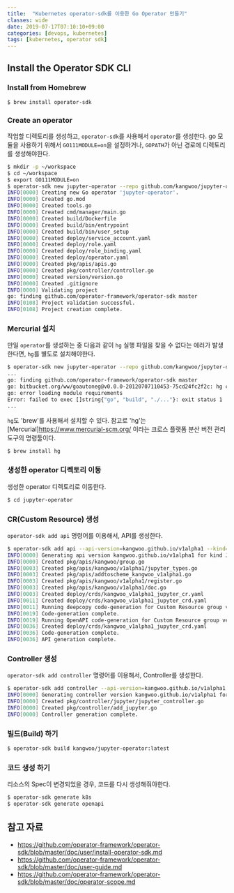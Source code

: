 ```yaml
---
title:  "Kubernetes operator-sdk를 이용한 Go Operator 만들기"
classes: wide
date: 2019-07-17T07:10:10+09:00
categories: [devops, kubernetes]
tags: [kubernetes, operator sdk]
---
```


## Install the Operator SDK CLI

### Install from Homebrew
```bash
$ brew install operator-sdk
```

### Create an operator
작업할 디렉토리를 생성하고, `operator-sdk`를 사용해서 `operator`를 생성한다.
go 모듈을 사용하기 위해서 `GO111MODULE=on`을 설정하거나, `GOPATH`가 아닌 경로에 디렉토리를 생성해야한다.

```bash
$ mkdir -p ~/workspace
$ cd ~/workspace
$ export GO111MODULE=on
$ operator-sdk new jupyter-operator --repo github.com/kangwoo/jupyter-operator
INFO[0000] Creating new Go operator 'jupyter-operator'.
INFO[0000] Created go.mod
INFO[0000] Created tools.go
INFO[0000] Created cmd/manager/main.go
INFO[0000] Created build/Dockerfile
INFO[0000] Created build/bin/entrypoint
INFO[0000] Created build/bin/user_setup
INFO[0000] Created deploy/service_account.yaml
INFO[0000] Created deploy/role.yaml
INFO[0000] Created deploy/role_binding.yaml
INFO[0000] Created deploy/operator.yaml
INFO[0000] Created pkg/apis/apis.go
INFO[0000] Created pkg/controller/controller.go
INFO[0000] Created version/version.go
INFO[0000] Created .gitignore
INFO[0000] Validating project
go: finding github.com/operator-framework/operator-sdk master
INFO[0108] Project validation successful.
INFO[0108] Project creation complete.
```

### Mercurial 설치
만일 `operator`를 생성하는 중 다음과 같이 `hg` 실행 파일을 찾을 수 없다는 에러가 발생한다면, `hg`를 별도로 설치해야한다.
```bash
$ operator-sdk new jupyter-operator --repo github.com/kangwoo/jupyter-operator
...
go: finding github.com/operator-framework/operator-sdk master
go: bitbucket.org/ww/goautoneg@v0.0.0-20120707110453-75cd24fc2f2c: hg clone -U https://bitbucket.org/ww/goautoneg . in /Users/lineplus/go/pkg/mod/cache/vcs/59c2185b80ea440a7c3b8c5eff3d8abb68c53dea1f20f615370c924c4150b27f: exec: "hg": executable file not found in $PATH
go: error loading module requirements
Error: failed to exec []string{"go", "build", "./..."}: exit status 1
...
```

`hg`도 'brew'를 사용해서 설치할 수 있다. 
참고로 'hg'는 [Mercurial]<https://www.mercurial-scm.org/> 이라는 크로스 플랫폼 분산 버전 관리 도구의 명령툴이다.

```bash
$ brew install hg
```

### 생성한 operator 디렉토리 이동
생성한 operator 디렉토리로 이동한다.
```bash
$ cd jupyter-operator
```

### CR(Custom Resource) 생성
`operator-sdk add api` 명령어를 이용해서, API를 생성한다.

```bash
$ operator-sdk add api --api-version=kangwoo.github.io/v1alpha1 --kind=Jupyter
INFO[0000] Generating api version kangwoo.github.io/v1alpha1 for kind Jupyter.
INFO[0000] Created pkg/apis/kangwoo/group.go
INFO[0003] Created pkg/apis/kangwoo/v1alpha1/jupyter_types.go
INFO[0003] Created pkg/apis/addtoscheme_kangwoo_v1alpha1.go
INFO[0003] Created pkg/apis/kangwoo/v1alpha1/register.go
INFO[0003] Created pkg/apis/kangwoo/v1alpha1/doc.go
INFO[0003] Created deploy/crds/kangwoo_v1alpha1_jupyter_cr.yaml
INFO[0011] Created deploy/crds/kangwoo_v1alpha1_jupyter_crd.yaml
INFO[0011] Running deepcopy code-generation for Custom Resource group versions: [kangwoo:[v1alpha1], ]
INFO[0019] Code-generation complete.
INFO[0019] Running OpenAPI code-generation for Custom Resource group versions: [kangwoo:[v1alpha1], ]
INFO[0036] Created deploy/crds/kangwoo_v1alpha1_jupyter_crd.yaml
INFO[0036] Code-generation complete.
INFO[0036] API generation complete.
```


### Controller 생성
`operator-sdk add controller` 명령어를 이용해서, Controller를 생성한다.
```bash
$ operator-sdk add controller --api-version=kangwoo.github.io/v1alpha1 --kind=Jupyter
INFO[0000] Generating controller version kangwoo.github.io/v1alpha1 for kind Jupyter.
INFO[0000] Created pkg/controller/jupyter/jupyter_controller.go
INFO[0000] Created pkg/controller/add_jupyter.go
INFO[0000] Controller generation complete.
```

### 빌드(Build) 하기
```bash
$ operator-sdk build kangwoo/jupyter-operator:latest   
```
     
### 코드 생성 하기
리소스의 Spec이 변경되었을 경우, 코드를 다시 생성해줘야한다.
```bash
$ operator-sdk generate k8s
$ operator-sdk generate openapi
```


## 참고 자료
- https://github.com/operator-framework/operator-sdk/blob/master/doc/user/install-operator-sdk.md
- https://github.com/operator-framework/operator-sdk/blob/master/doc/user-guide.md
- https://github.com/operator-framework/operator-sdk/blob/master/doc/operator-scope.md
